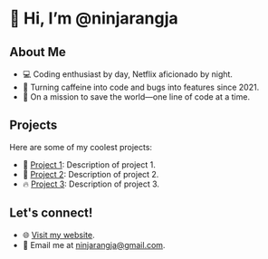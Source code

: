 # 👋 Hi, I’m @ninjarangja

## About Me

- 💻 Coding enthusiast by day, Netflix aficionado by night.
- 🌟 Turning caffeine into code and bugs into features since 2021.
- 🚀 On a mission to save the world—one line of code at a time.

## Projects

Here are some of my coolest projects:

- 🚀 [Project 1](link-to-project-1): Description of project 1.
- 🌟 [Project 2](link-to-project-2): Description of project 2.
- 🔥 [Project 3](link-to-project-3): Description of project 3.

## Let's connect!

- 🌐 [Visit my website](https://ninjarangja.netlify.app).
- 📧 Email me at [ninjarangja@gmail.com](mailto:ninjarangja@gmail.com).
